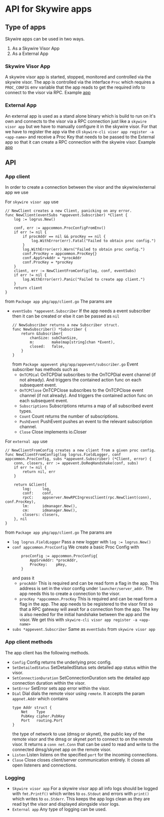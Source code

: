 # API for Skywire apps

## Type of apps
Skywire apps can be used in two ways.
1. As a Skywire Visor App
2. As a External App

### Skywire Visor App
A skywire visor app is started, stopped, monitored and controlled via the skywire visor. The app is controlled via the interface `Proc` which requires a `PROC_CONFIG` env variable that the app reads to
get the required info to connect to the visor via RPC. Example [app](../example/example-server-app/README.md)

### External App
An external app is used as a stand alone binary which is build to run on it's own and connects to the visor via a RPC connection just like a `skywire visor app`
but we have to manually configure it in the skywire visor. For that we have to register the app via the cli `skywire-cli visor app register -a <app-name>` and receive a Proc Key that
needs to be passed to the External app so that it can create a RPC connection with the skywire visor. Example [app](../example/example-client-app/README.md)

## API

### App client
In order to create a connection between the visor and the skywire/external app we use

For `skywire visor app` use
```
// NewClient creates a new Client, panicking on any error.
func NewClient(eventSubs *appevent.Subscriber) *Client {
	log := logrus.New()

	conf, err := appcommon.ProcConfigFromEnv()
	if err != nil {
		if procAddr == nil && procKey == nil {
			log.WithError(err).Fatal("Failed to obtain proc config.")
		}
		log.WithError(err).Warn("Failed to obtain proc config.")
		conf.ProcKey = appcommon.ProcKey{}
		conf.AppSrvAddr = *procAddr
		conf.ProcKey = *procKey
	}
	client, err := NewClientFromConfig(log, conf, eventSubs)
	if err != nil {
		log.WithError(err).Panic("Failed to create app client.")
	}
	return client
}
```
from `Package app pkg/app/client.go`
The params are
- `eventSubs *appevent.Subscriber`
    If the app needs a event subscriber then it can be created or else it can be passed as `nil`
    ```
    // NewSubscriber returns a new Subscriber struct.
    func NewSubscriber() *Subscriber {
        return &Subscriber{
            chanSize: subChanSize,
            m:        make(map[string]chan *Event),
            closed:   false,
        }
    }
    ```
    from `Package appevent pkg/app/appevent/subscriber.go`
    Event subscriber has methods such as
    - `OnTCPDial`
        OnTCPDial subscribes to the OnTCPDial event channel (if not already).
        And triggers the contained action func on each subsequent event.
    - `OnTCPClose`
        OnTCPClose subscribes to the OnTCPClose event channel (if not already).
        And triggers the contained action func on each subsequent event.
    - `Subscriptions`
        Subscriptions returns a map of all subscribed event types.
    - `Count`
        Count returns the number of subscriptions.
    - `PushEvent`
        PushEvent pushes an event to the relevant subscription channel.
    - `Close`
        Close implements io.Closer

For `external app` use
```
// NewClientFromConfig creates a new client from a given proc config.
func NewClientFromConfig(log logrus.FieldLogger, conf appcommon.ProcConfig, subs *appevent.Subscriber) (*Client, error) {
	conn, closers, err := appevent.DoReqHandshake(conf, subs)
	if err != nil {
		return nil, err
	}

	return &Client{
		log:     log,
		conf:    conf,
		rpcC:    appserver.NewRPCIngressClient(rpc.NewClient(conn), conf.ProcKey),
		lm:      idmanager.New(),
		cm:      idmanager.New(),
		closers: closers,
	}, nil
}
```
from `Package app pkg/app/client.go`
The params are
- `log logrus.FieldLogger`
    Pass a new logger with `log := logrus.New()`
- `conf appcommon.ProcConfig`
    We create a basic Proc Config with
    ```
    	procConfig := appcommon.ProcConfig{
            AppSrvAddr: *procAddr,
            ProcKey:    pKey,
        }
    ```
    and pass it 
    - `procAddr`
        This is required and can be read form a flag in the app. This address is set in the visor config under `launcher/server_addr`. 
        The app needs this to create a connection to the visor.
    - `procKey *appcommon.ProcKey`
        This is required and can be read form a flag in the app. The app needs to be registered to the visor first so that a RPC gateway will await for a connection from the app.
        The key is also needed for the initial handshake between the app and the visor. We get this with `skywire-cli visor app register -a <app-name>`
- `subs *appevent.Subscriber`
    Same as `eventSubs` from `skywire visor app`


### App client methods
The app client has the following methods.
- `Config`
    Config returns the underlying proc config.
- `SetDetailedStatus`
    SetDetailedStatus sets detailed app status within the visor.
- `SetConnectionDuration`
    SetConnectionDuration sets the detailed app connection duration within the visor.
- `SetError`
    SetError sets app error within the visor.
- `Dial`
    Dial dials the remote visor using `remote`. It accepts the param `appnet.Addr` which contains
    ```
    type Addr struct {
        Net    Type
        PubKey cipher.PubKey
        Port   routing.Port
    }
    ```
    the type of network to use (dmsg or skynet),
    the public key of the remote visor and
    the dmsg or skynet port to connect to on the remote visor. 
    It returns a `conn net.Conn` that can be used to read and write to the connected dmsg/skynet app on the remote visor.
- `Listen`
    Listen listens on the specified `port` for the incoming connections.
- `Close`
    Close closes client/server communication entirely. It closes all open
    listeners and connections.

### Logging
- `Skywire visor app`
    For a skywire visor app all info logs should be logged with `fmt.Printf()` which writes to `os.Stdout` and errors with `print()` which writes to `os.Stderr`. This keeps the app logs clean as they are read byt the visor and displayed alongside visor logs.
- `External app`
    Any type of logging can be used.